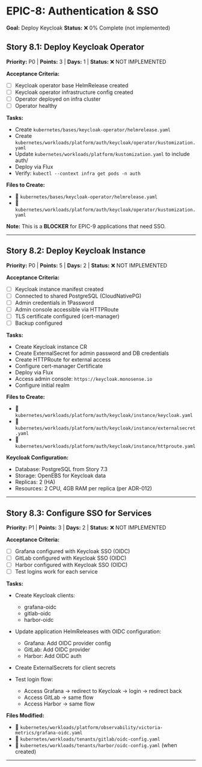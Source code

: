 # EPIC-8: Authentication & SSO
**Goal:** Deploy Keycloak
**Status:** ❌ 0% Complete (not implemented)

## Story 8.1: Deploy Keycloak Operator
**Priority:** P0 | **Points:** 3 | **Days:** 1 | **Status:** ❌ NOT IMPLEMENTED

**Acceptance Criteria:**
- [ ] Keycloak operator base HelmRelease created
- [ ] Keycloak operator infrastructure config created
- [ ] Operator deployed on infra cluster
- [ ] Operator healthy

**Tasks:**
- Create `kubernetes/bases/keycloak-operator/helmrelease.yaml`
- Create `kubernetes/workloads/platform/auth/keycloak/operator/kustomization.yaml`
- Update `kubernetes/workloads/platform/kustomization.yaml` to include auth/
- Deploy via Flux
- Verify: `kubectl --context infra get pods -n auth`

**Files to Create:**
- 🔲 `kubernetes/bases/keycloak-operator/helmrelease.yaml`
- 🔲 `kubernetes/workloads/platform/auth/keycloak/operator/kustomization.yaml`

**Note:** This is a **BLOCKER** for EPIC-9 applications that need SSO.

---

## Story 8.2: Deploy Keycloak Instance
**Priority:** P0 | **Points:** 5 | **Days:** 2 | **Status:** ❌ NOT IMPLEMENTED

**Acceptance Criteria:**
- [ ] Keycloak instance manifest created
- [ ] Connected to shared PostgreSQL (CloudNativePG)
- [ ] Admin credentials in 1Password
- [ ] Admin console accessible via HTTPRoute
- [ ] TLS certificate configured (cert-manager)
- [ ] Backup configured

**Tasks:**
- Create Keycloak instance CR
- Create ExternalSecret for admin password and DB credentials
- Create HTTPRoute for external access
- Configure cert-manager Certificate
- Deploy via Flux
- Access admin console: `https://keycloak.monosense.io`
- Configure initial realm

**Files to Create:**
- 🔲 `kubernetes/workloads/platform/auth/keycloak/instance/keycloak.yaml`
- 🔲 `kubernetes/workloads/platform/auth/keycloak/instance/externalsecret.yaml`
- 🔲 `kubernetes/workloads/platform/auth/keycloak/instance/httproute.yaml`

**Keycloak Configuration:**
- Database: PostgreSQL from Story 7.3
- Storage: OpenEBS for Keycloak data
- Replicas: 2 (HA)
- Resources: 2 CPU, 4GB RAM per replica (per ADR-012)

---

## Story 8.3: Configure SSO for Services
**Priority:** P1 | **Points:** 3 | **Days:** 2 | **Status:** ❌ NOT IMPLEMENTED

**Acceptance Criteria:**
- [ ] Grafana configured with Keycloak SSO (OIDC)
- [ ] GitLab configured with Keycloak SSO (OIDC)
- [ ] Harbor configured with Keycloak SSO (OIDC)
- [ ] Test logins work for each service

**Tasks:**
- Create Keycloak clients:
  - grafana-oidc
  - gitlab-oidc
  - harbor-oidc

- Update application HelmReleases with OIDC configuration:
  - Grafana: Add OIDC provider config
  - GitLab: Add OIDC provider
  - Harbor: Add OIDC auth

- Create ExternalSecrets for client secrets

- Test login flow:
  - Access Grafana → redirect to Keycloak → login → redirect back
  - Access GitLab → same flow
  - Access Harbor → same flow

**Files Modified:**
- 🔲 `kubernetes/workloads/platform/observability/victoria-metrics/grafana-oidc.yaml`
- 🔲 `kubernetes/workloads/tenants/gitlab/oidc-config.yaml`
- 🔲 `kubernetes/workloads/tenants/harbor/oidc-config.yaml` (when created)

---
